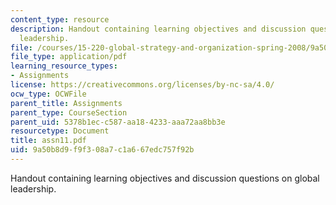 ```yaml
---
content_type: resource
description: Handout containing learning objectives and discussion questions on global
  leadership.
file: /courses/15-220-global-strategy-and-organization-spring-2008/9a50b8d9f9f308a7c1a667edc757f92b_assn11.pdf
file_type: application/pdf
learning_resource_types:
- Assignments
license: https://creativecommons.org/licenses/by-nc-sa/4.0/
ocw_type: OCWFile
parent_title: Assignments
parent_type: CourseSection
parent_uid: 5378b1ec-c587-aa18-4233-aaa72aa8bb3e
resourcetype: Document
title: assn11.pdf
uid: 9a50b8d9-f9f3-08a7-c1a6-67edc757f92b
---
```

Handout containing learning objectives and discussion questions on global leadership.